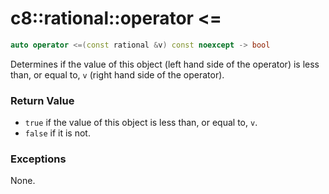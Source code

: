 # c8::rational::operator &lt;= #

```cpp
auto operator <=(const rational &v) const noexcept -> bool
```

Determines if the value of this object (left hand side of the operator) is less than, or equal to, `v` (right hand side of the operator).

### Return Value ###

* `true` if the value of this object is less than, or equal to, `v`.
* `false` if it is not.

### Exceptions ###

None.

